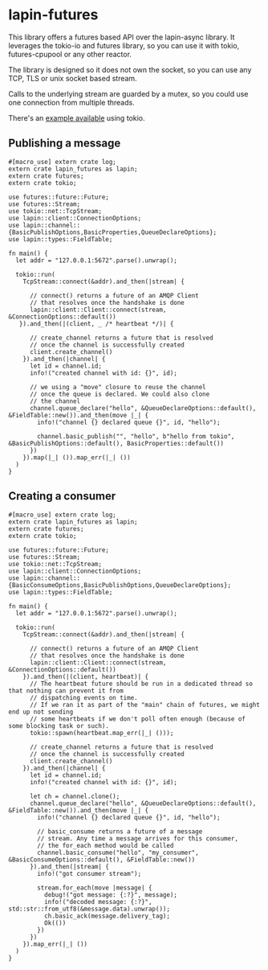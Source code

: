 # lapin-futures

This library offers a futures based API over the lapin-async library.
It leverages the tokio-io and futures library, so you can use it
with tokio, futures-cpupool or any other reactor.

The library is designed so it does not own the socket, so you
can use any TCP, TLS or unix socket based stream.

Calls to the underlying stream are guarded by a mutex, so you could
use one connection from multiple threads.

There's an [example available](https://github.com/sozu-proxy/lapin/blob/master/futures/examples/client.rs)
using tokio.

## Publishing a message

```rust,no_run
#[macro_use] extern crate log;
extern crate lapin_futures as lapin;
extern crate futures;
extern crate tokio;

use futures::future::Future;
use futures::Stream;
use tokio::net::TcpStream;
use lapin::client::ConnectionOptions;
use lapin::channel::{BasicPublishOptions,BasicProperties,QueueDeclareOptions};
use lapin::types::FieldTable;

fn main() {
  let addr = "127.0.0.1:5672".parse().unwrap();

  tokio::run(
    TcpStream::connect(&addr).and_then(|stream| {

      // connect() returns a future of an AMQP Client
      // that resolves once the handshake is done
      lapin::client::Client::connect(stream, &ConnectionOptions::default())
   }).and_then(|(client, _ /* heartbeat */)| {

      // create_channel returns a future that is resolved
      // once the channel is successfully created
      client.create_channel()
    }).and_then(|channel| {
      let id = channel.id;
      info!("created channel with id: {}", id);

      // we using a "move" closure to reuse the channel
      // once the queue is declared. We could also clone
      // the channel
      channel.queue_declare("hello", &QueueDeclareOptions::default(), &FieldTable::new()).and_then(move |_| {
        info!("channel {} declared queue {}", id, "hello");

        channel.basic_publish("", "hello", b"hello from tokio", &BasicPublishOptions::default(), BasicProperties::default())
      })
    }).map(|_| ()).map_err(|_| ())
  )
}
```

## Creating a consumer

```rust,no_run
#[macro_use] extern crate log;
extern crate lapin_futures as lapin;
extern crate futures;
extern crate tokio;

use futures::future::Future;
use futures::Stream;
use tokio::net::TcpStream;
use lapin::client::ConnectionOptions;
use lapin::channel::{BasicConsumeOptions,BasicPublishOptions,QueueDeclareOptions};
use lapin::types::FieldTable;

fn main() {
  let addr = "127.0.0.1:5672".parse().unwrap();

  tokio::run(
    TcpStream::connect(&addr).and_then(|stream| {

      // connect() returns a future of an AMQP Client
      // that resolves once the handshake is done
      lapin::client::Client::connect(stream, &ConnectionOptions::default())
    }).and_then(|(client, heartbeat)| {
      // The heartbeat future should be run in a dedicated thread so that nothing can prevent it from
      // dispatching events on time.
      // If we ran it as part of the "main" chain of futures, we might end up not sending
      // some heartbeats if we don't poll often enough (because of some blocking task or such).
      tokio::spawn(heartbeat.map_err(|_| ()));

      // create_channel returns a future that is resolved
      // once the channel is successfully created
      client.create_channel()
    }).and_then(|channel| {
      let id = channel.id;
      info!("created channel with id: {}", id);

      let ch = channel.clone();
      channel.queue_declare("hello", &QueueDeclareOptions::default(), &FieldTable::new()).and_then(move |_| {
        info!("channel {} declared queue {}", id, "hello");

        // basic_consume returns a future of a message
        // stream. Any time a message arrives for this consumer,
        // the for_each method would be called
        channel.basic_consume("hello", "my_consumer", &BasicConsumeOptions::default(), &FieldTable::new())
      }).and_then(|stream| {
        info!("got consumer stream");

        stream.for_each(move |message| {
          debug!("got message: {:?}", message);
          info!("decoded message: {:?}", std::str::from_utf8(&message.data).unwrap());
          ch.basic_ack(message.delivery_tag);
          Ok(())
        })
      })
    }).map_err(|_| ())
  )
}
```
